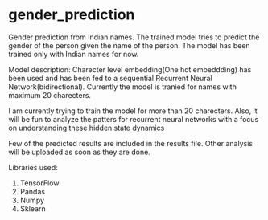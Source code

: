 # gender_prediction
Gender prediction from Indian names.
The trained model tries to predict the gender of the person given the name of the person. The model has been trained only with Indian names for now.

Model description:
Charecter level embedding(One hot embeddding) has been used and has been fed to a sequential Recurrent Neural Network(bidirectional).
Currently the model is tranied for names with maximum 20 charecters.

I am currently trying to train the model for more than 20 charecters. Also, it will be fun to analyze the patters for recurrent neural networks with a focus on understanding these hidden state dynamics

Few of the predicted results are included in the results file. Other analysis will be uploaded as soon as they are done. 


Libraries used:
1. TensorFlow
2. Pandas
3. Numpy
4. Sklearn
